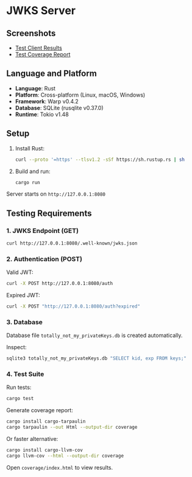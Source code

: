 # JWKS Server

## Screenshots

- [Test Client Results](screenshots/kkw0108_project_2_test_client.jpg)
- [Test Coverage Report](screenshots/kkw0108_project_2_test_overage.jpg)

## Language and Platform

- **Language**: Rust
- **Platform**: Cross-platform (Linux, macOS, Windows)
- **Framework**: Warp v0.4.2
- **Database**: SQLite (rusqlite v0.37.0)
- **Runtime**: Tokio v1.48

## Setup

1. Install Rust:
   ```bash
   curl --proto '=https' --tlsv1.2 -sSf https://sh.rustup.rs | sh
   ```

2. Build and run:
   ```bash
   cargo run
   ```

Server starts on `http://127.0.0.1:8080`

## Testing Requirements

### 1. JWKS Endpoint (GET)
```bash
curl http://127.0.0.1:8080/.well-known/jwks.json
```

### 2. Authentication (POST)
Valid JWT:
```bash
curl -X POST http://127.0.0.1:8080/auth
```

Expired JWT:
```bash
curl -X POST "http://127.0.0.1:8080/auth?expired"
```

### 3. Database
Database file `totally_not_my_privateKeys.db` is created automatically.

Inspect:
```bash
sqlite3 totally_not_my_privateKeys.db "SELECT kid, exp FROM keys;"
```

### 4. Test Suite
Run tests:
```bash
cargo test
```

Generate coverage report:
```bash
cargo install cargo-tarpaulin
cargo tarpaulin --out Html --output-dir coverage
```

Or faster alternative:
```bash
cargo install cargo-llvm-cov
cargo llvm-cov --html --output-dir coverage
```

Open `coverage/index.html` to view results.
